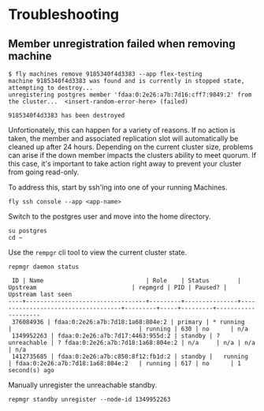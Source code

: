 # Troubleshooting


##  Member unregistration failed when removing machine

```
$ fly machines remove 9185340f4d3383 --app flex-testing
machine 9185340f4d3383 was found and is currently in stopped state, attempting to destroy...
unregistering postgres member 'fdaa:0:2e26:a7b:7d16:cff7:9849:2' from the cluster...  <insert-random-error-here> (failed)

9185340f4d3383 has been destroyed
```
Unfortionately, this can happen for a variety of reasons. If no action is taken, the member and associated replication slot will automatically be cleaned up after 24 hours.  Depending on the current cluster size, problems can arise if the down member impacts the clusters ability to meet quorum. If this case, it's important to take action right away to prevent your cluster from going read-only.


To address this, start by ssh'ing into one of your running Machines.

```
fly ssh console --app <app-name>
```

Switch to the postgres user and move into the home directory.
```
su postgres
cd ~
```

Use the `rempgr` cli tool to view the current cluster state.
```
repmgr daemon status

 ID | Name                             | Role    | Status        | Upstream                           | repmgrd | PID | Paused? | Upstream last seen
----+----------------------------------+---------+---------------+------------------------------------+---------+-----+---------+--------------------
 376084936 | fdaa:0:2e26:a7b:7d18:1a68:804e:2 | primary | * running     |                                    | running | 630 | no      | n/a
 1349952263 | fdaa:0:2e26:a7b:7d17:4463:955d:2 | standby | ? unreachable | ? fdaa:0:2e26:a7b:7d18:1a68:804e:2 | n/a     | n/a | n/a     | n/a
 1412735685 | fdaa:0:2e26:a7b:c850:8f12:fb1d:2 | standby |   running     | fdaa:0:2e26:a7b:7d18:1a68:804e:2   | running | 617 | no      | 1 second(s) ago
```

Manually unregister the unreachable standby.
```
repmgr standby unregister --node-id 1349952263
```
